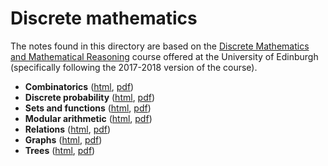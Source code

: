 # Discrete mathematics

The notes found in this directory are based on the [Discrete Mathematics and Mathematical Reasoning](http://www.drps.ed.ac.uk/17-18/dpt/cxinfr08023.htm) course offered at the University of Edinburgh (specifically following the 2017-2018 version of the course).

- **Combinatorics** ([html](https://notes.eonu.net/topics/discrete-maths/combinatorics/notes.html), [pdf](https://notes.eonu.net/topics/discrete-maths/combinatorics/notes.pdf))
- **Discrete probability** ([html](https://notes.eonu.net/topics/discrete-maths/discrete-probability/notes.html), [pdf](https://notes.eonu.net/topics/discrete-maths/discrete-probability/notes.pdf))
- **Sets and functions** ([html](https://notes.eonu.net/topics/discrete-maths/sets-and-functions/notes.html), [pdf](https://notes.eonu.net/topics/discrete-maths/sets-and-functions/notes.pdf))
- **Modular arithmetic** ([html](https://notes.eonu.net/topics/discrete-maths/modular-arithmetic/notes.html), [pdf](https://notes.eonu.net/topics/discrete-maths/modular-arithmetic/notes.pdf))
- **Relations** ([html](https://notes.eonu.net/topics/discrete-maths/relations/notes.html), [pdf](https://notes.eonu.net/topics/discrete-maths/relations/notes.pdf))
- **Graphs** ([html](https://notes.eonu.net/topics/discrete-maths/graphs/notes.html), [pdf](https://notes.eonu.net/topics/discrete-maths/graphs/notes.pdf))
- **Trees** ([html](https://notes.eonu.net/topics/discrete-maths/trees/notes.html), [pdf](https://notes.eonu.net/topics/discrete-maths/trees/notes.pdf))